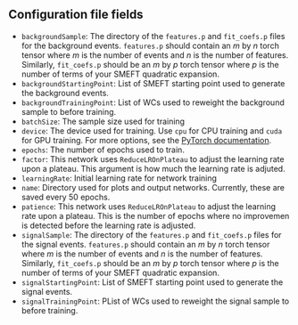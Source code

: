 ## Configuration file fields

- `backgroundSample`: The directory of the `features.p` and `fit_coefs.p` files for the background events. `features.p` should contain an $m$ by $n$ torch tensor where $m$ is the number of events and $n$ is the number of features. Similarly, `fit_coefs.p` should be an $m$ by $p$ torch tensor where $p$ is the number of terms of your SMEFT quadratic expansion.
- `backgroundStartingPoint`: List of SMEFT starting point used to generate the background events. 
- `backgroundTrainingPoint`: List of WCs used to reweight the background sample to before training.
- `batchSize`: The sample size used for training
- `device`: The device used for training. Use `cpu` for CPU training and `cuda` for GPU training. For more options, see the [PyTorch documentation](https://pytorch.org/docs/stable/tensor_attributes.html#torch-device).
- `epochs`: The number of epochs used to train.
- `factor`: This network uses `ReduceLROnPlateau` to adjust the learning rate upon a plateau. This argument is how much the learning rate is adjuted.
- `learningRate`: Initial learning rate for network training
- `name`: Directory used for plots and output networks. Currently, these are saved every 50 epochs.
- `patience`: This network uses `ReduceLROnPlateau` to adjust the learning rate upon a plateau. This is the number of epochs where no improvemen is detected before the learning rate is adjusted.
- `signalSample`: The directory of the `features.p` and `fit_coefs.p` files for the signal events. `features.p` should contain an $m$ by $n$ torch tensor where $m$ is the number of events and $n$ is the number of features. Similarly, `fit_coefs.p` should be an $m$ by $p$ torch tensor where $p$ is the number of terms of your SMEFT quadratic expansion.
- `signalStartingPoint`: List of SMEFT starting point used to generate the signal events. 
- `signalTrainingPoint`: PList of WCs used to reweight the signal sample to before training.